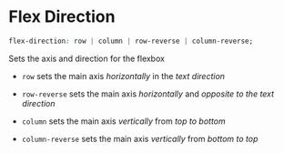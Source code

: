 # Flex Direction

```CSS
flex-direction: row | column | row-reverse | column-reverse;
```

Sets the axis and direction for the flexbox

- `row` sets the main axis *horizontally* in the *text direction*

- `row-reverse` sets the main axis *horizontally* and *opposite to the text direction*

- `column` sets the main axis *vertically* from *top to bottom*

- `column-reverse` sets the main axis *vertically* from *bottom to top*
